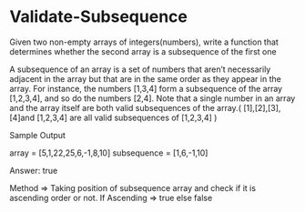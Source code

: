 # Validate-Subsequence
Given two non-empty arrays of integers(numbers), write a function that determines whether the second array is a subsequence of the first one

A subsequence of an array is a set of numbers that aren’t necessarily adjacent in the array but that are in the same order as they appear in the array.
For instance, the numbers [1,3,4] form a subsequence of the array [1,2,3,4], and so do the numbers [2,4]. Note that a single number in an array and the array itself 
are both valid subsequences of the array.( [1],[2],[3],[4]and [1,2,3,4] are all valid subsequences of [1,2,3,4] )

Sample Output

array = [5,1,22,25,6,-1,8,10]
subsequence = [1,6,-1,10]

Answer: true

Method => Taking position of subsequence array and check if it is ascending order or not. If Ascending => true else false
